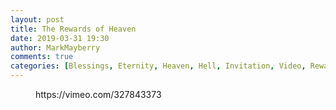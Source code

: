 ```yaml
---
layout: post
title: The Rewards of Heaven
date: 2019-03-31 19:30
author: MarkMayberry
comments: true
categories: [Blessings, Eternity, Heaven, Hell, Invitation, Video, Rewards]
---
```

<!-- wp:core-embed/vimeo {"url":"https://vimeo.com/327843373","type":"video","providerNameSlug":"vimeo","className":"wp-embed-aspect-4-3 wp-has-aspect-ratio"} -->
<figure class="wp-block-embed-vimeo wp-block-embed is-type-video is-provider-vimeo wp-embed-aspect-4-3 wp-has-aspect-ratio"><div class="wp-block-embed__wrapper">
https://vimeo.com/327843373
</div></figure>
<!-- /wp:core-embed/vimeo -->
